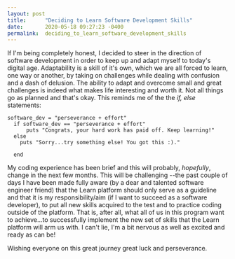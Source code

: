 ```yaml
---
layout: post
title:      "Deciding to Learn Software Development Skills"
date:       2020-05-18 09:27:23 -0400
permalink:  deciding_to_learn_software_development_skills
---
```



If I'm being completely honest, I decided to steer in the direction of software development in order to keep up and adapt myself to today's digital age. Adaptability is a skill of it's own, which we are all forced to learn, one way or another, by taking on challenges while dealing with confusion and a dash of delusion. The ability to adapt and overcome small and great challenges is indeed what makes life interesting and worth it. Not all things go as planned and that's okay. This reminds me of the the *if, else* statements:

```
software_dev = "perseverance + effort"
  if software_dev == "perseverance + effort"
      puts "Congrats, your hard work has paid off. Keep learning!"
  else
    puts "Sorry...try something else! You got this :)."
    
  end
```

My coding experience has been brief and this will probably, *hopefully*, change in the next few months. This will be challenging --the past couple of days I have been made fully aware (by a dear and talented software engineer friend) that the Learn platform should only serve as a guideline and that it is my responsibility/aim (if I want to succeed as a software developer), to put all new skills acquired to the test and to practice coding outside of the platform. That is, after all, what all of us in this program want to achieve...to successfully implement the new set of skills that the Learn platform will arm us with. I can't lie, I'm a bit nervous as well as excited and ready as can be! 

Wishing everyone on this great journey great luck and perseverance. 



